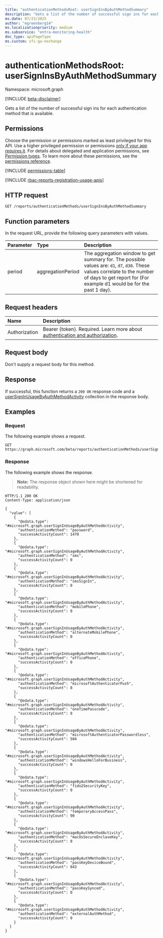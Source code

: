 ```yaml
---
title: "authenticationMethodsRoot: userSignInsByAuthMethodSummary"
description: "Gets a list of the number of successful sign ins for each authentication method that is available."
ms.date: 07/23/2025
author: "egreenberg14"
ms.localizationpriority: medium
ms.subservice: "entra-monitoring-health"
doc_type: apiPageType
ms.custom: sfi-ga-nochange
---
```


# authenticationMethodsRoot: userSignInsByAuthMethodSummary

Namespace: microsoft.graph

[!INCLUDE [beta-disclaimer](../../includes/beta-disclaimer.md)]

Gets a list of the number of successful sign ins for each authentication method that is available.

## Permissions

Choose the permission or permissions marked as least privileged for this API. Use a higher privileged permission or permissions [only if your app requires it](/graph/permissions-overview#best-practices-for-using-microsoft-graph-permissions). For details about delegated and application permissions, see [Permission types](/graph/permissions-overview#permission-types). To learn more about these permissions, see the [permissions reference](/graph/permissions-reference).

<!-- {
  "blockType": "permissions",
  "name": "authenticationmethodsroot-usersigninsbyauthmethodsummary-permissions"
}
-->
[!INCLUDE [permissions-table](../includes/permissions/authenticationmethodsroot-usersigninsbyauthmethodsummary-permissions.md)]

[!INCLUDE [rbac-reports-registration-usage-apis](../includes/rbac-for-apis/rbac-reports-registration-usage-apis.md)]

## HTTP request

<!-- {
  "blockType": "ignored"
}
-->
``` http
GET /reports/authenticationMethods/userSignInsByAuthMethodSummary
```

## Function parameters
In the request URL, provide the following query parameters with values.

|Parameter|Type|Description|
|:---|:---|:---|
|period|aggregationPeriod|The aggregation window to get summary for. The possible values are: `d1`, `d7`, `d30`. These values correlate to the number of days to get report for (For example d1 would be for the past 1 day).|


## Request headers

|Name|Description|
|:---|:---|
|Authorization|Bearer {token}. Required. Learn more about [authentication and authorization](/graph/auth/auth-concepts).|

## Request body

Don't supply a request body for this method.

## Response

If successful, this function returns a `200 OK` response code and a [userSignInUsageByAuthMethodActivity](../resources/usersigninusagebyauthmethodactivity.md) collection in the response body.

## Examples

### Request

The following example shows a request.
<!-- {
  "blockType": "request",
  "name": "authenticationmethodsrootthis.usersigninsbyauthmethodsummary"
}
-->
``` http
GET https://graph.microsoft.com/beta/reports/authenticationMethods/userSignInsByAuthMethodSummary(period='d1')
```


### Response

The following example shows the response.
>**Note:** The response object shown here might be shortened for readability.
<!-- {
  "blockType": "response",
  "truncated": true,
  "@odata.type": "Collection(microsoft.graph.userSignInUsageByAuthMethodActivity)"
}
-->
``` http
HTTP/1.1 200 OK
Content-Type: application/json

{
  "value": [
    {
      "@odata.type": "#microsoft.graph.userSignInUsageByAuthMethodActivity",
      "authenticationMethod": "password",
      "successActivityCount": 1470
    },
    {
      "@odata.type": "#microsoft.graph.userSignInUsageByAuthMethodActivity",
      "authenticationMethod": "sms",
      "successActivityCount": 0
    },
    {
      "@odata.type": "#microsoft.graph.userSignInUsageByAuthMethodActivity",
      "authenticationMethod": "smsSignIn",
      "successActivityCount": 0
    },
    {
      "@odata.type": "#microsoft.graph.userSignInUsageByAuthMethodActivity",
      "authenticationMethod": "mobilePhone",
      "successActivityCount": 0
    },
    {
      "@odata.type": "#microsoft.graph.userSignInUsageByAuthMethodActivity",
      "authenticationMethod": "alternateMobilePhone",
      "successActivityCount": 0
    },
    {
      "@odata.type": "#microsoft.graph.userSignInUsageByAuthMethodActivity",
      "authenticationMethod": "officePhone",
      "successActivityCount": 0
    },
    {
      "@odata.type": "#microsoft.graph.userSignInUsageByAuthMethodActivity",
      "authenticationMethod": "microsoftAuthenticatorPush",
      "successActivityCount": 8
    },
    {
      "@odata.type": "#microsoft.graph.userSignInUsageByAuthMethodActivity",
      "authenticationMethod": "oneTimePasscode",
      "successActivityCount": 0
    },
    {
      "@odata.type": "#microsoft.graph.userSignInUsageByAuthMethodActivity",
      "authenticationMethod": "microsoftAuthenticatorPasswordless",
      "successActivityCount": 504
    },
    {
      "@odata.type": "#microsoft.graph.userSignInUsageByAuthMethodActivity",
      "authenticationMethod": "windowsHelloForBusiness",
      "successActivityCount": 0
    },
    {
      "@odata.type": "#microsoft.graph.userSignInUsageByAuthMethodActivity",
      "authenticationMethod": "fido2SecurityKey",
      "successActivityCount": 0
    },
    {
      "@odata.type": "#microsoft.graph.userSignInUsageByAuthMethodActivity",
      "authenticationMethod": "temporaryAccessPass",
      "successActivityCount": 90
    },
    {
      "@odata.type": "#microsoft.graph.userSignInUsageByAuthMethodActivity",
      "authenticationMethod": "macOsSecureEnclaveKey",
      "successActivityCount": 0
    },
    {
      "@odata.type": "#microsoft.graph.userSignInUsageByAuthMethodActivity",
      "authenticationMethod": "passKeyDeviceBound",
      "successActivityCount": 843
    },
    {
      "@odata.type": "#microsoft.graph.userSignInUsageByAuthMethodActivity",
      "authenticationMethod": "passKeySynced",
      "successActivityCount": 0
    },
    {
      "@odata.type": "#microsoft.graph.userSignInUsageByAuthMethodActivity",
      "authenticationMethod": "externalAuthMethod",
      "successActivityCount": 0
    }
  ]
}

```

